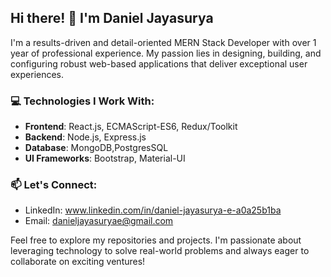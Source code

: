 ## Hi there! 👋 I'm Daniel Jayasurya

I'm a results-driven and detail-oriented MERN Stack Developer with over 1 year of professional experience. My passion lies in designing, building, and configuring robust web-based applications that deliver exceptional user experiences.

### 💻 Technologies I Work With:
- **Frontend**: React.js, ECMAScript-ES6, Redux/Toolkit
- **Backend**: Node.js, Express.js
- **Database**: MongoDB,PostgresSQL
- **UI Frameworks**: Bootstrap, Material-UI

### 📫 Let's Connect:
- LinkedIn: www.linkedin.com/in/daniel-jayasurya-e-a0a25b1ba
- Email: danieljayasuryae@gmail.com

Feel free to explore my repositories and projects. I'm passionate about leveraging technology to solve real-world problems and always eager to collaborate on exciting ventures!

